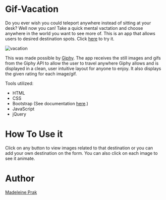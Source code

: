 # Gif-Vacation
Do you ever wish you could teleport anywhere instead of sitting at your desk? Well now you can! Take a quick mental vactation and choose anywhere in the world you want to see more of. This is an app that allows users to desired destination spots. Click [here](https://madeleineprak.github.io/Gif-Vacation/) to try it.

![vacation](https://user-images.githubusercontent.com/26778117/65649496-9e58aa00-dfbb-11e9-8a2e-2fa3589103bb.PNG)

This was made possible by [Giphy](https://giphy.com/). The app receives the still images and gifs from the Giphy API to allow the user to travel anywhere Giphy allows and is displayed in a clean, user intuitive layout for anyone to enjoy. It also displays the given rating for each image/gif.

Tools utilized:
* HTML
* CSS
* Bootstrap (See documentation [here](https://getbootstrap.com/).)
* JavaScript
* jQuery 

# How To Use it
Click on any button to view images related to that destination or you can add your own destination on the form. You can also click on each image to see it animate.



# Author
[Madeleine Prak](https://github.com/madeleineprak)

